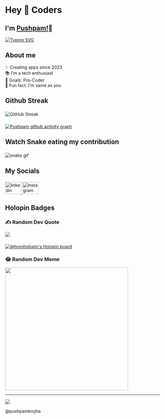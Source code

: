 
<h1 align="left">Hey 👋 Coders</h1>

## I'm [Pushpam!](https://google.com)👋
[![Typing SVG](https://readme-typing-svg.herokuapp.com?size=25&color=1A9AF7&lines=I'm+Android+Application+Developer;and+Software+Engineer)](https://git.io/typing-svg)


## About me
<p align="left">✨ Creating apps since  2023<br>📚 I'm a tech enthusiast<br>🎯 Goals: Pro-Coder<br>🎲 Fun fact: I'm same as you</p>

###
<h2 align="left">Github Streak</h2>

###   
  
![GitHub Streak](https://github-readme-streak-stats.herokuapp.com/?user=pushpamkrojha&theme=gruvbox&background=1A0505FB(https://git.io/streak-stats)) 

###

[![Pushpam github activity graph](https://activity-graph.herokuapp.com/graph?username=pushpamkrojha&theme=react-dark)](https://github.com/pushpamkrojha)

###



  
###  

<h2 align="left">Watch Snake eating my contribution</h2>

###   
  
  
![snake gif](https://github.com/pushpamkrojha/pushpamkrojha/blob/output/github-contribution-grid-snake.gif)


###  

<h2 align="left">My Socials</h2>

###  
  

<div align="left">
  <a href="https://www.linkedin.com/in/pushpamojha540/" target="_blank">
    <img src="https://raw.githubusercontent.com/maurodesouza/profile-readme-generator/master/src/assets/icons/social/linkedin/default.svg" width="52" height="40" alt="linkedin logo"  />
  </a>

  <a href="https://www.instagram.com/pushpam_ojha_540/" target="_blank">
    <img src="https://raw.githubusercontent.com/maurodesouza/profile-readme-generator/master/src/assets/icons/social/instagram/default.svg" width="52" height="40" alt="instagram logo"  />
  </a>
</div>
  
  
###

<h2>Holopin Badges</h2>

###

### ✍️ Random Dev Quote
![](https://quotes-github-readme.vercel.app/api?type=horizontal&theme=radical)
  
###
  [![@hronholopin's Holopin board](https://holopin.me/hronholopin)](https://holopin.io/@hronholopin)

### 😂 Random Dev Meme
<img src='https://randommeme-five.vercel.app/' style="height: 400px;"/>

---
[![](https://visitcount.itsvg.in/api?id=pushpamkrojha&icon=0&color=0)](https://visitcount.itsvg.in)


<h7>@pushpamkrojha</h7>
